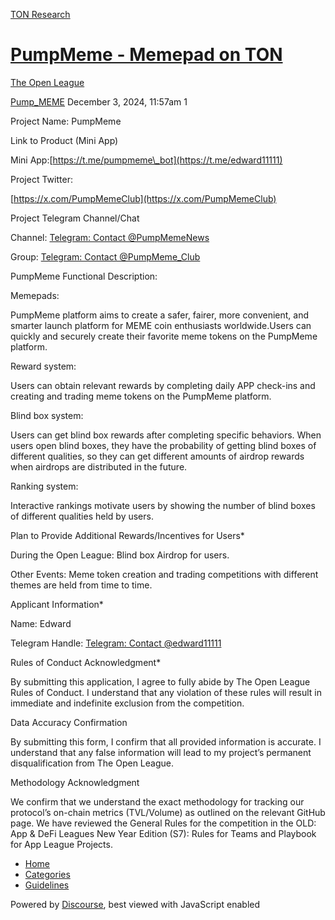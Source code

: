 [TON Research](/)

# [PumpMeme - Memepad on TON](/t/pumpmeme-memepad-on-ton/40354)

[The Open League](/c/the-open-league/56) 

    

[Pump\_MEME](https://tonresear.ch/u/Pump_MEME)  December 3, 2024, 11:57am  1

Project Name: PumpMeme

Link to Product (Mini App)

Mini App:[https://t.me/pumpmeme\_bot](https://t.me/edward11111)

Project Twitter:

[https://x.com/PumpMemeClub](https://x.com/PumpMemeClub)

Project Telegram Channel/Chat

Channel: [Telegram: Contact @PumpMemeNews](https://t.me/PumpMemeNews)

Group: [Telegram: Contact @PumpMeme\_Club](https://t.me/PumpMeme_Club)

PumpMeme Functional Description:

Memepads:

PumpMeme platform aims to create a safer, fairer, more convenient, and smarter launch platform for MEME coin enthusiasts worldwide.Users can quickly and securely create their favorite meme tokens on the PumpMeme platform.

Reward system:

Users can obtain relevant rewards by completing daily APP check-ins and creating and trading meme tokens on the PumpMeme platform.

Blind box system:

Users can get blind box rewards after completing specific behaviors. When users open blind boxes, they have the probability of getting blind boxes of different qualities, so they can get different amounts of airdrop rewards when airdrops are distributed in the future.

Ranking system:

Interactive rankings motivate users by showing the number of blind boxes of different qualities held by users.

Plan to Provide Additional Rewards/Incentives for Users\*

During the Open League: Blind box Airdrop for users.

Other Events: Meme token creation and trading competitions with different themes are held from time to time.

Applicant Information\*

Name: Edward

Telegram Handle: [Telegram: Contact @edward11111](https://t.me/edward11111)

Rules of Conduct Acknowledgment\*

By submitting this application, I agree to fully abide by The Open League Rules of Conduct. I understand that any violation of these rules will result in immediate and indefinite exclusion from the competition.

Data Accuracy Confirmation

By submitting this form, I confirm that all provided information is accurate. I understand that any false information will lead to my project’s permanent disqualification from The Open League.

Methodology Acknowledgment

We confirm that we understand the exact methodology for tracking our protocol’s on-chain metrics (TVL/Volume) as outlined on the relevant GitHub page. We have reviewed the General Rules for the competition in the OLD: App & DeFi Leagues New Year Edition (S7): Rules for Teams and Playbook for App League Projects.

 

*   [Home](/)
*   [Categories](/categories)
*   [Guidelines](/guidelines)

Powered by [Discourse](https://www.discourse.org), best viewed with JavaScript enabled